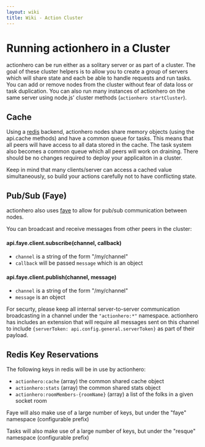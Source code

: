 ```yaml
---
layout: wiki
title: Wiki - Action Cluster
---
```


# Running actionhero in a Cluster

actionhero can be run either as a solitary server or as part of a cluster.  The goal of these cluster helpers is to allow you to create a group of servers which will share state and each be able to handle requests and run tasks.  You can add or remove nodes from the cluster without fear of data loss or task duplication.  You can also run many instances of actionhero on the same server using node.js' cluster methods (`actionhero startCluster`).

## Cache

Using a [redis](http://redis.io/) backend, actionhero nodes share memory objects (using the api.cache methods) and have a common queue for tasks. This means that all peers will have access to all data stored in the cache.  The task system also becomes a common queue which all peers will work on draining.  There should be no changes required to deploy your applicaiton in a cluster.  

Keep in mind that many clients/server can access a cached value simultaneously, so build your actions carefully not to have conflicting state.

## Pub/Sub (Faye)

actionhero also uses [faye](http://faye.jcoglan.com/) to allow for pub/sub communication between nodes.  

You can broadcast and receive messages from other peers in the cluster:

#### api.faye.client.subscribe(channel, callback)
- `channel` is a string of the form "/my/channel"
- `callback` will be passed `message` which is an object

#### api.faye.client.publish(channel, message)
- `channel` is a string of the form "/my/channel"
- `message` is an object

For securty, please keep all internal server-to-server communication broadcasting in a channel under the `"actionhero:*"` namespace.  actionhero has includes an extension that will require all messages sent on this channel to include `{serverToken: api.config.general.serverToken}` as part of their payload.

## Redis Key Reservations

The following keys in redis will be in use by actionhero:

- `actionhero:cache` (array) the common shared cache object
- `actionhero:stats` (array) the common shared stats object
- `actionhero:roomMembers-{roomName}` (array) a list of the folks in a given socket room

Faye will also make use of a large number of keys, but under the "faye" namespace (configurable prefix)

Tasks will also make use of a large number of keys, but under the "resque" namespace (configurable prefix)
